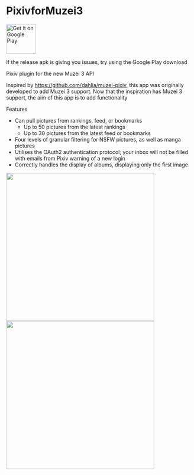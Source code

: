 # PixivforMuzei3

[<img src="https://play.google.com/intl/en_us/badges/images/generic/en_badge_web_generic.png"
      alt="Get it on Google Play"
      height="80">][googlePlay]
      
[googlePlay]: https://play.google.com/store/apps/details?id=com.antony.muzei.pixiv&pcampaignid=MKT-Other-global-all-co-prtnr-py-PartBadge-Mar2515-1

If the release apk is giving you issues, try using the Google Play download

Pixiv plugin for the new Muzei 3 API

Inspired by https://github.com/dahlia/muzei-pixiv, this app was originally developed to add Muzei 3 support. Now that the inspiration has Muzei 3 support, the aim of this app is to add functionality

Features
  - Can pull pictures from rankings, feed, or bookmarks
    - Up to 50 pictures from the latest rankings
    - Up to 30 pictures from the latest feed or bookmarks
  - Four levels of granular filtering for NSFW pictures, as well as manga pictures
  - Utilises the OAuth2 authentication protocol; your inbox will not be filled with emails from Pixiv warning of a new login
  - Correctly handles the display of albums, displaying only the first image

<img src="https://github.com/yellowbluesky/PixivforMuzei3/blob/master/artwork/main.png" width="400"> <img src="https://github.com/yellowbluesky/PixivforMuzei3/blob/master/artwork/settings.png" width="400">
